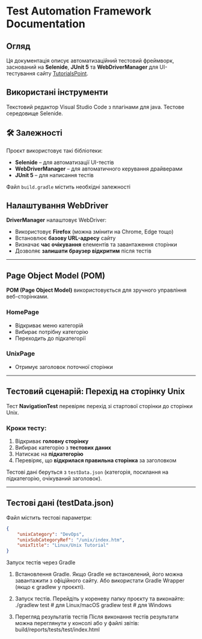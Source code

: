 # Test Automation Framework Documentation

## Огляд
Ця документація описує автоматизаційний тестовий фреймворк, заснований на **Selenide**, **JUnit 5** та **WebDriverManager** для UI-тестування сайту [TutorialsPoint](https://www.tutorialspoint.com/).

## Використані інструменти
Текстовий редактор Visual Studio Code з плагінами для java.
Тестове середовище Selenide.


## 🛠 Залежності
Проєкт використовує такі бібліотеки:
- **Selenide** – для автоматизації UI-тестів
- **WebDriverManager** – для автоматичного керування драйверами
- **JUnit 5** – для написання тестів

Файл `build.gradle` містить необхідні залежності

## Налаштування WebDriver
**DriverManager** налаштовує WebDriver:
- Використовує **Firefox** (можна змінити на Chrome, Edge тощо)
- Встановлює **базову URL-адресу** сайту
- Визначає **час очікування** елементів та завантаження сторінки
- Дозволяє **залишати браузер відкритим** після тестів  

---

## Page Object Model (POM)
**POM (Page Object Model)** використовується для зручного управління веб-сторінками.  

### **HomePage**  
- Відкриває меню категорій  
- Вибирає потрібну категорію  
- Переходить до підкатегорії  

### **UnixPage**  
- Отримує заголовок поточної сторінки  

---

## Тестовий сценарій: Перехід на сторінку Unix
Тест **NavigationTest** перевіряє перехід зі стартової сторінки до сторінки Unix.

### **Кроки тесту**:
1. Відкриває **головну сторінку**
2. Вибирає категорію з **тестових даних**
3. Натискає на **підкатегорію**
4. Перевіряє, що **відкрилася правильна сторінка** за заголовком  

Тестові дані беруться з `testData.json` (категорія, посилання на підкатегорію, очікуваний заголовок).

---

## Тестові дані (testData.json)
Файл містить тестові параметри:
```json
{
    "unixCategory": "DevOps",
    "unixSubCategoryRef": "/unix/index.htm",
    "unixTitle": "Linux/Unix Tutorial"
}
```

Запуск тестів через Gradle
1. Встановлення Gradle. Якщо Gradle не встановлений, його можна завантажити з офіційного сайту. Або використати Gradle Wrapper (якщо є gradlew у проєкті).
2. Запуск тестів.
 Перейдіть у кореневу папку проєкту та виконайте:
 ./gradlew test  # для Linux/macOS
 gradlew test    # для Windows

3. Перегляд результатів тестів
 Після виконання тестів результати можна переглянути у консолі або у файлі звітів:
 build/reports/tests/test/index.html
